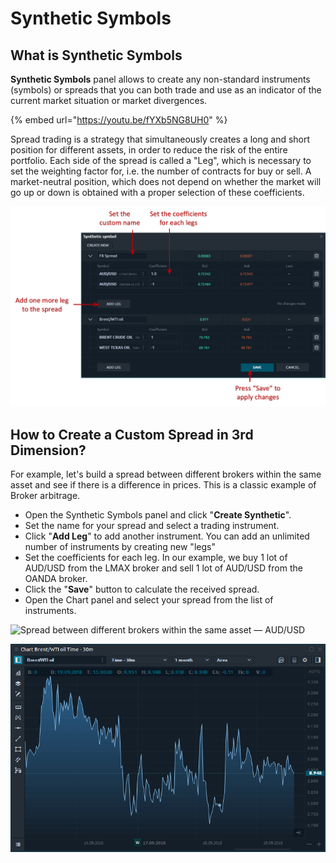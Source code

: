 # Synthetic Symbols

## What is Synthetic Symbols <a href="#what-is-synthetic-symbols" id="what-is-synthetic-symbols"></a>

**Synthetic Symbols** panel allows to create any non-standard instruments (symbols) or spreads that you can both trade and use as an indicator of the current market situation or market divergences.

{% embed url="https://youtu.be/fYXb5NG8UH0" %}

Spread trading is a strategy that simultaneously creates a long and short position for different assets, in order to reduce the risk of the entire portfolio. Each side of the spread is called a "Leg", which is necessary to set the weighting factor for, i.e. the number of contracts for buy or sell. A market-neutral position, which does not depend on whether the market will go up or down is obtained with a proper selection of these coefficients.

![General view of Synthetic Symbols in 3rd Dimension platform](<../.gitbook/assets/Synthetic symbols.png>)

## How to Create a Custom Spread in 3rd Dimension? <a href="#how-to-create-a-custom-spread-in-quantower" id="how-to-create-a-custom-spread-in-quantower"></a>

For example, let's build a spread between different brokers within the same asset and see if there is a difference in prices. This is a classic example of Broker arbitrage.

* Open the Synthetic Symbols panel and click "**Create Synthetic**".
* Set the name for your spread and select a trading instrument.
* Click "**Add Leg**" to add another instrument. You can add an unlimited number of instruments by creating new "legs"
* Set the coefficients for each leg. In our example, we buy 1 lot of AUD/USD from the LMAX broker and sell 1 lot of AUD/USD from the OANDA broker.
* Click the "**Save**" button to calculate the received spread.
* Open the Chart panel and select your spread from the list of instruments.

![Spread between different brokers within the same asset — AUD/USD
](<../.gitbook/assets/synthetic chart of AUD\_USD beetwen two brokers.png>)

![Spread between WTI and Brent Crude Oil](<../.gitbook/assets/Spread between WTI and Brent crude oil.png>)
